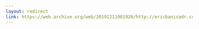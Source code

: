 ```yaml
---
layout: redirect
link: https://web.archive.org/web/20191211081920/http://ericbanisadr.com/wise/my-various-projects.html
---
```

